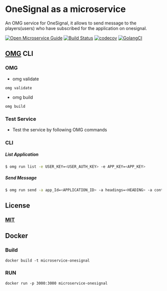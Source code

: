 # OneSignal as a microservice
An OMG service for OneSignal, it allows to send message to the players(users) who have subscribed for the application on onesignal.

[![Open Microservice Guide](https://img.shields.io/badge/OMG-enabled-brightgreen.svg?style=for-the-badge)](https://microservice.guide)
[![Build Status](https://travis-ci.org/heaptracetechnology/microservice-onesignal.svg?branch=master)](https://travis-ci.org/heaptracetechnology/microservice-onesignal)
[![codecov](https://codecov.io/gh/heaptracetechnology/microservice-onesignal/branch/master/graph/badge.svg)](https://codecov.io/gh/heaptracetechnology/microservice-onesignal)
[![GolangCI](https://golangci.com/badges/github.com/golangci/golangci-web.svg)](https://golangci.com)


## [OMG](hhttps://microservice.guide) CLI

### OMG

* omg validate
```
omg validate
```
* omg build
```
omg build
```
### Test Service

* Test the service by following OMG commands

### CLI

##### List Application
```sh
$ omg run list -e USER_KEY=<USER_AUTH_KEY> -e APP_KEY=<APP_KEY>
```

##### Send Message
```sh
$ omg run send -a app_Id=<APPLICATION_ID> -a headings=<HEADING> -a contents=<CONTENTS> -a isAnyWeb=<BOOLEAN> -a include_player_ids=<PLAYERS_ID>
```
## License
### [MIT](https://choosealicense.com/licenses/mit/)

## Docker
### Build
```
docker build -t microservice-onesignal
```
### RUN
```
docker run -p 3000:3000 microservice-onesignal
```
